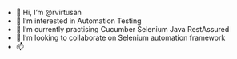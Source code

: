 - 👋 Hi, I’m @rvirtusan
- 👀 I’m interested in Automation Testing
- 🌱 I’m currently practising Cucumber Selenium Java RestAssured 
- 💞️ I’m looking to collaborate on Selenium automation framework
- 📫 

<!---
rvirtusan/rvirtusan is a ✨ special ✨ repository because its `README.md` (this file) appears on your GitHub profile.
You can click the Preview link to take a look at your changes.
--->
